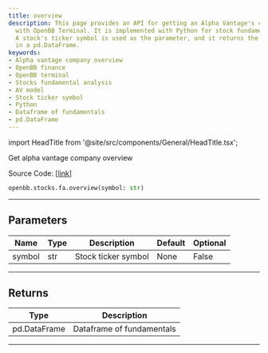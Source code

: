 ```yaml
---
title: overview
description: This page provides an API for getting an Alpha Vantage's company overview
  with OpenBB Terminal. It is implemented with Python for stock fundamental analysis.
  A stock's ticker symbol is used as the parameter, and it returns the fundamentals
  in a pd.DataFrame.
keywords:
- Alpha vantage company overview
- OpenBB finance
- OpenBB terminal
- Stocks fundamental analysis
- AV model
- Stock ticker symbol
- Python
- Dataframe of fundamentals
- pd.DataFrame
---
```


import HeadTitle from '@site/src/components/General/HeadTitle.tsx';

<HeadTitle title="stocks.fa.overview - Reference | OpenBB SDK Docs" />

Get alpha vantage company overview

Source Code: [[link](https://github.com/OpenBB-finance/OpenBBTerminal/tree/main/openbb_terminal/stocks/fundamental_analysis/av_model.py#L36)]

```python
openbb.stocks.fa.overview(symbol: str)
```

---

## Parameters

| Name | Type | Description | Default | Optional |
| ---- | ---- | ----------- | ------- | -------- |
| symbol | str | Stock ticker symbol | None | False |


---

## Returns

| Type | Description |
| ---- | ----------- |
| pd.DataFrame | Dataframe of fundamentals |
---
